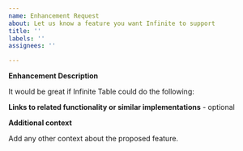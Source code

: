 ```yaml
---
name: Enhancement Request
about: Let us know a feature you want Infinite to support
title: ''
labels: ''
assignees: ''

---
```


**Enhancement Description**

It would be great if Infinite Table could do the following:

**Links to related functionality or similar implementations** - optional

**Additional context**

Add any other context about the proposed feature.

